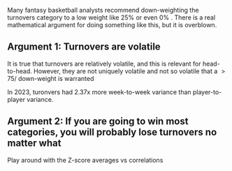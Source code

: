 Many fantasy basketball analysts recommend down-weighting the turnovers category to a low weight like $25\%$ or even $0\%$ . There is a real mathematical argument for doing something like this, but it is overblown. 

## Argument 1: Turnovers are volatile

It is true that turnovers are relatively volatile, and this is relevant for head-to-head. However, they are not uniquely volatile and not so volatile that a $>75/%$ down-weight is warranted 

In 2023, turonvers had 2.37x more week-to-week variance than player-to-player variance. 

## Argument 2: If you are going to win most categories, you will probably lose turnovers no matter what 


Play around with the Z-score averages vs correlations
